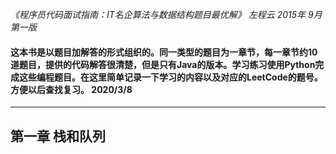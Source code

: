 *《程序员代码面试指南：IT名企算法与数据结构题目最优解》 左程云 2015年 9月第一版*  
#### 这本书是以题目加解答的形式组织的。同一类型的题目为一章节，每一章节约10道题目，提供的代码解答很清楚，但是只有Java的版本。学习练习使用Python完成这些编程题目。在这里简单记录一下学习的内容以及对应的LeetCode的题号。方便以后查找复习。 2020/3/8  
---
## 第一章 栈和队列  


